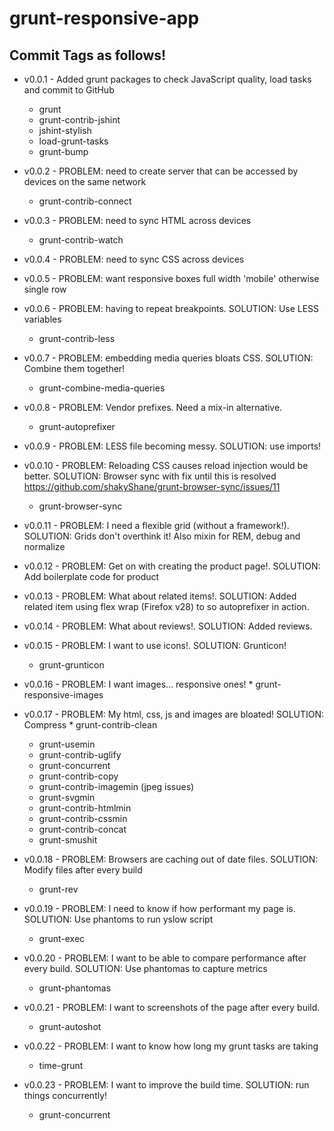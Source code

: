 grunt-responsive-app
====================

## Commit Tags as follows!

* v0.0.1 - Added grunt packages to check JavaScript quality, load tasks and commit to GitHub
	* grunt
	* grunt-contrib-jshint
	* jshint-stylish
	* load-grunt-tasks
	* grunt-bump
	
* v0.0.2 - PROBLEM: need to create server that can be accessed by devices on the same network
	* grunt-contrib-connect

* v0.0.3 - PROBLEM: need to sync HTML across devices
	* grunt-contrib-watch
	
* v0.0.4 - PROBLEM: need to sync CSS across devices
* v0.0.5 - PROBLEM: want responsive boxes full width 'mobile' otherwise single row 
* v0.0.6 - PROBLEM: having to repeat breakpoints. SOLUTION: Use LESS variables
	* grunt-contrib-less
* v0.0.7 - PROBLEM: embedding media queries bloats CSS. SOLUTION: Combine them together!
	* grunt-combine-media-queries
* v0.0.8 - PROBLEM: Vendor prefixes. Need a mix-in alternative.
	* grunt-autoprefixer
* v0.0.9 - PROBLEM: LESS file becoming messy. SOLUTION: use imports!
* v0.0.10 - PROBLEM: Reloading CSS causes reload injection would be better. SOLUTION: Browser sync with fix until this is resolved https://github.com/shakyShane/grunt-browser-sync/issues/11
	* grunt-browser-sync
* v0.0.11 - PROBLEM: I need a flexible grid (without a framework!). SOLUTION: Grids don't overthink it! Also mixin for REM, debug and normalize
* v0.0.12 - PROBLEM: Get on with creating the product page!. SOLUTION: Add boilerplate code for product
* v0.0.13 - PROBLEM: What about related items!. SOLUTION: Added related item using flex wrap (Firefox v28) to so autoprefixer in action.
* v0.0.14 - PROBLEM: What about reviews!. SOLUTION: Added reviews.
* v0.0.15 - PROBLEM: I want to use icons!. SOLUTION: Grunticon!
	* grunt-grunticon	 
* v0.0.16 - PROBLEM: I want images... responsive ones!	* grunt-responsive-images
* v0.0.17 - PROBLEM: My html, css, js and images are bloated! SOLUTION: Compress	* grunt-contrib-clean
	* grunt-usemin
	* grunt-contrib-uglify
	* grunt-concurrent
	* grunt-contrib-copy
	* grunt-contrib-imagemin (jpeg issues)
	* grunt-svgmin
	* grunt-contrib-htmlmin
	* grunt-contrib-cssmin
	* grunt-contrib-concat
	* grunt-smushit
* v0.0.18 - PROBLEM: Browsers are caching out of date files. SOLUTION: Modify files after every build	
	* grunt-rev
* v0.0.19 - PROBLEM: I need to know if how performant my page is. SOLUTION: Use phantoms to run yslow script	
	* grunt-exec
* v0.0.20 - PROBLEM: I want to be able to compare performance after every build. SOLUTION: Use phantomas to capture metrics	
	* grunt-phantomas
* v0.0.21 - PROBLEM: I want to screenshots of the page after every build. 
	* grunt-autoshot
* v0.0.22 - PROBLEM: I want to know how long my grunt tasks are taking
	* time-grunt
* v0.0.23 - PROBLEM: I want to improve the build time. SOLUTION: run things concurrently!
	* grunt-concurrent